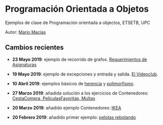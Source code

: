 # Programación Orientada a Objetos

Ejemplos de clase de Programación orientada a objectos, ETSETB, UPC

Autor: [Mario Macías](http://www.macias.info)

## Cambios recientes

* **23 Mayo 2019**: ejemplo de recorrido de grafos. [Requerimientos de Asignaturas](Tema%2012%20-%20Grafos/Asignaturas)

* **19 Mayo 2019**: ejemplo de excepciones y entrada y salida. [El Videoclub](Tema%2010%20y%2011%20-%20Excepciones%20y%20ES/Videoclub).

* **10 Abril 2019**: ejemplos básicos de [herencia](Tema%2008%20-%20Herencia) y [polimorfismo](Tema%2009%20-%20Polimorfismo).

* **27 Marzo 2019**: añadida solución a los ejercicios de Contenedores: [CestaCompra, PeliculasFavoritas, Multas](./Tema%2005%20-%20Contenedores/EjercicioClase)

* **20 Marzo 2019**: añadido ejemplo Contenedores: [IKEA](./Tema%2005%20-%20Contenedores/Ikea)

* **20 Febrero 2019**: añadido primer ejemplo: [pelotas rebotando](./Tema%2002%20-%20Clases%20y%20Objetos%20en%20Java/PrimerEjemplo)

